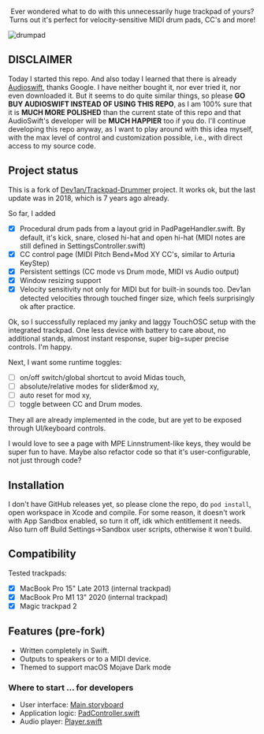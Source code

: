 <p align=center>Ever wondered what to do with this unnecessarily huge trackpad of yours?<br/> Turns out it's perfect for velocity-sensitive MIDI drum pads, CC's and more!</p>

![drumpad](Art/drumpad.gif)

## DISCLAIMER

Today I started this repo. And also today I learned that there is already [Audioswift](https://audioswiftapp.com/), thanks Google. I have neither bought it, nor ever tried it, nor even downloaded it. But it seems to do quite similar things, so please **GO BUY AUDIOSWIFT INSTEAD OF USING THIS REPO**, as I am 100% sure that it is **MUCH MORE POLISHED** than the current state of this repo and that AudioSwift's developer will be **MUCH HAPPIER** too if you do. I'll continue developing this repo anyway, as I want to play around with this idea myself, with the max level of control and customization possible, i.e., with direct access to my source code.

## Project status
This is a fork of [Dev1an/Trackpad-Drummer](https://github.com/Dev1an/Trackpad-Drummer) project. It works ok, but the last update was in 2018, which is 7 years ago already.

So far, I added
- [x] Procedural drum pads from a layout grid in PadPageHandler.swift. By default, it's kick, snare, closed hi-hat and open hi-hat (MIDI notes are still defined in SettingsController.swift)
- [x] CC control page (MIDI Pitch Bend+Mod XY CC's, similar to Arturia KeyStep)
- [x] Persistent settings (CC mode vs Drum mode, MIDI vs Audio output)
- [x] Window resizing support
- [x] Velocity sensitivity not only for MIDI but for built-in sounds too. Dev1an detected velocities through touched finger size, which feels surprisingly ok after practice.

Ok, so I successfully replaced my janky and laggy TouchOSC setup with the integrated trackpad. One less device with battery to care about, no additional stands, almost instant response, super big=super precise controls. I'm happy.

Next, I want some runtime toggles: 
- [ ] on/off switch/global shortcut to avoid Midas touch,
- [ ] absolute/relative modes for slider&mod xy,
- [ ] auto reset for mod xy,
- [ ] toggle between CC and Drum modes.

They all are already implemented in the code, but are yet to be exposed through UI/keyboard controls.

I would love to see a page with MPE Linnstrument-like keys, they would be super fun to have. Maybe also refactor code so that it's user-configurable, not just through code?

## Installation
I don't have GitHub releases yet, so please clone the repo, do `pod install`, open workspace in Xcode and compile. For some reason, it doesn't work with App Sandbox enabled, so turn it off, idk which entitlement it needs. Also turn off Build Settings->Sandbox user scripts, otherwise it won't build.

## Compatibility

Tested trackpads:
- [x] MacBook Pro 15" Late 2013 (internal trackpad)
- [x] MacBook Pro M1 13" 2020 (internal trackpad)
- [x] Magic trackpad 2

## Features (pre-fork)
- Written completely in Swift.
- Outputs to speakers or to a MIDI device. 
- Themed to support macOS Mojave Dark mode

### Where to start ... for developers
- User interface: [Main.storyboard](Magic%20Drumpad/Base.lproj/Main.storyboard)
- Application logic: [PadController.swift](Magic%20Drumpad/PadController.swift)
- Audio player: [Player.swift](Magic%20Drumpad/Player.swift)
